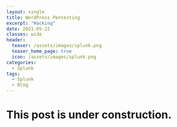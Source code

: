 ```yaml
---
layout: single
title: WordPress Pentesting
excerpt: "Hacking"
date: 2021-05-22
classes: wide
header:
  teaser: /assets/images/splunk.png
  teaser_home_page: true
  icon: /assets/images/splunk.png
categories:
  - Splunk
tags:
  - Splunk
  - Blog
---
```


# This post is under construction.
